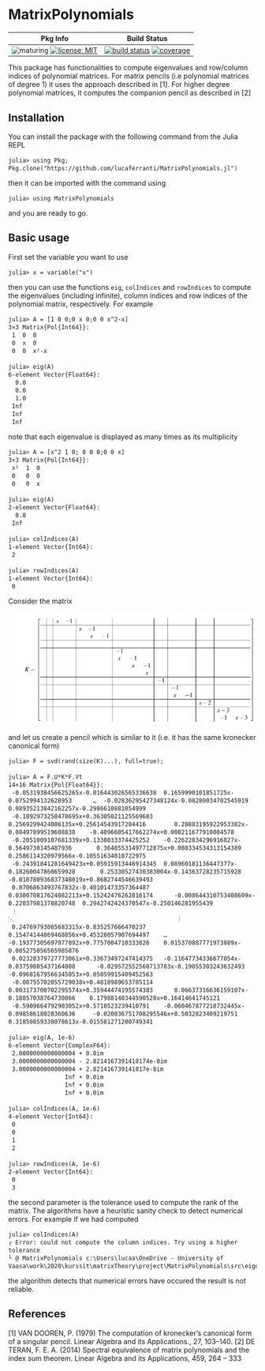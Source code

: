 # MatrixPolynomials

| **Pkg Info** |  **Build Status** |
|:------------:|:-----------------:|
|![maturing][version-img] [![license: MIT][mit-img]][mit-url] | [![build status][ci-img]][ci-url] [![coverage][codecov-img]][codecov-url] |


This package has functionalities to compute eigenvalues and row/column indices of polynomial matrices. For matrix pencils (i.e polynomial matrices of degree 1) 
it uses the approach described in [1]. For higher degree polynomial matrices, it computes the companion pencil as described in [2]


## Installation

You can install the package with the following command from the Julia REPL

```julia-repl
julia> using Pkg; Pkg.clone("https://github.com/lucaferranti/MatrixPolynomials.jl")
```

then it can be imported with the command using

```julia-repl
julia> using MatrixPolynomials
```

and you are ready to go.
## Basic usage

First set the variable you want to use

```julia-repl
julia> x = variable("x")
```

then you can use the functions `eig`, `colIndices` and `rowIndices` to compute the eigenvalues (including infinite), column indices and row indices of the polynomial matrix, respectively. For example

```julia-repl
julia> A = [1 0 0;0 x 0;0 0 x^2-x]
3×3 Matrix{Pol{Int64}}:
 1  0  0
 0  x  0
 0  0  x²-x

julia> eig(A)
6-element Vector{Float64}:
  0.0
  0.0
  1.0
 Inf
 Inf
 Inf
```
note that each eigenvalue is displayed as many times as its multiplicity

```julia-repl
julia> A = [x^2 1 0; 0 0 0;0 0 x]
3×3 Matrix{Pol{Int64}}:
 x²  1  0
 0   0  0
 0   0  x

julia> eig(A)
2-element Vector{Float64}:
  0.0
 Inf

julia> colIndices(A)
1-element Vector{Int64}:
 2

julia> rowIndices(A)
1-element Vector{Int64}:
 0
```

Consider the matrix

![image](kcf.PNG)

and let us create a pencil which is similar to it (i.e. it has the same kronecker canonical form)
```julia-repl
julia> F = svd(rand(size(K)...), full=true);

julia> A = F.U*K*F.Vt
14×16 Matrix{Pol{Float64}}:
 -0.0531938456625265x-0.016443026565336638  0.1659990101851725x-0.0752994132628953      …  -0.02836295427348124x-0.08280034702545919   0.08935213842162257x-0.2986610881054999
 -0.1892973258478695x+0.36305021125569603   0.2569299424086135x+0.25614543917284416        0.20883195922953382x-0.08497899519608838    -0.4096605417662274x+0.008211677910084578
 -0.2051009107681339x+0.1338033374425252    -0.22622834296916827x-0.5649730145487936       0.36485531497712875x+0.008334534313154389   0.2586114320979566x-0.10551634010722975
 -0.24391841281649423x+0.05915913446914345  0.08960181136447377x-0.18260047860659928       0.25330527430383004x-0.14363728235715928    -0.010780936837348019x+0.8682744546639493
 0.0706863493767832x-0.40101473357364487    0.030070817624082213x+0.15242476262816174      -0.008644310753408609x-0.22037981378820748  0.2942742424370547x-0.250146281955439
 ⋮                                                                                      ⋱                                              ⋮
 0.24769793065683315x-0.835257666470237     0.15474144869468856x+0.45328057907694497    …  -0.19377305697977892x+0.7757004710333826    0.015370887771973889x-0.005275056565985876
 0.02328379727773061x+0.33673497247414375   -0.11647734336677054x-0.03759805437164008      -0.029572552560713783x-0.19055303243632493  -0.09681679566345053x+0.05059915409452563
 -0.08755702055729038x+0.4818989653785114   0.003173700702295574x+0.35944474195574383      0.06637316636159107x-0.18857038764730866    0.17988140344590528x+0.16414641745121
 -0.5909664792903052x+0.5718523239410791    -0.060467877218732445x-0.09858618028360636     -0.020036751708295546x+0.5032823409219751   0.31850859338078613x-0.015581271200749341

julia> eig(A, 1e-6)
6-element Vector{ComplexF64}:
 2.0000000000000004 + 0.0im
 3.0000000000000004 - 2.8214167391418174e-8im
 3.0000000000000004 + 2.821416739141817e-8im
                Inf + 0.0im
                Inf + 0.0im
                Inf + 0.0im

julia> colIndices(A, 1e-6)
4-element Vector{Int64}:
 0
 0
 1
 2

julia> rowIndices(A, 1e-6)
2-element Vector{Int64}:
 0
 3
```

the second parameter is the tolerance used to compute the rank of the matrix. The algorithms have a heuristic sanity check to detect numerical errors. For example if we had computed

```julia-repl
julia> colIndices(A)
┌ Error: could not compute the column indices. Try using a higher tolerance
└ @ MatrixPolynomials c:\Users\lucaa\OneDrive - University of Vaasa\work\2020\kurssit\matrixTheory\project\MatrixPolynomials\src\eigenvalues\eigenvalues.jl:25
```

the algorithm detects that numerical errors have occured the result is not reliable.

## References

[1] VAN DOOREN, P. (1979) The computation of kronecker’s canonical form of a singular pencil. Linear Algebra and its Applications., 27, 103–140.
[2] DE TERAN, F. E. A. (2014) Spectral equivalence of matrix polynomials and the index sum theorem. Linear Algebra and its Applications, 459, 264 – 333

[version-img]: https://img.shields.io/badge/lifecycle-maturing-blue.svg

[mit-img]: https://img.shields.io/badge/license-MIT-yellow.svg
[mit-url]: https://opensource.org/licenses/MIT

[ci-img]: https://github.com/lucaferranti/MatrixPolynomials.jl/workflows/CI/badge.svg
[ci-url]: https://github.com/lucaferranti/MatrixPolynomials.jl/actions

[codecov-img]: https://codecov.io/gh/lucaferranti/MatrixPolynomials.jl/branch/master/graph/badge.svg
[codecov-url]: https://codecov.io/gh/lucaferranti/MatrixPolynomials.jl
